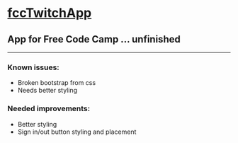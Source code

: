 # [fccTwitchApp](https://br3ntor.github.io/fccTwitchApp)
## App for Free Code Camp ... unfinished
---
### Known issues:
- Broken bootstrap from css
- Needs better styling
### Needed improvements:
- Better styling
- Sign in/out button styling and placement
